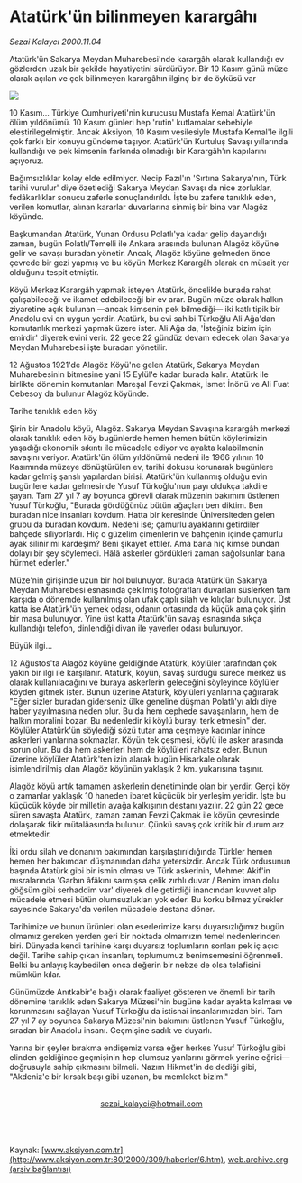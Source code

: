 # Atatürk'ün bilinmeyen karargâhı

*Sezai Kalaycı 2000.11.04*

<div>
 <p class="spot">
  Atatürk'ün Sakarya Meydan  Muharebesi'nde karargâh  olarak kullandığı ev  gözlerden uzak bir şekilde  hayatiyetini sürdürüyor. Bir  10 Kasım günü müze olarak  açılan ve çok bilinmeyen  karargâhın ilginç bir de  öyküsü var
 </p>
 <p class="metin">
 </p>
 <img border="0" src="/web/20020325030744im_/http://www.aksiyon.com.tr/2000/309/resimler/Ataturk.jpg"/>
 <p class="metin">
  10 Kasım... Türkiye Cumhuriyeti'nin kurucusu Mustafa Kemal Atatürk'ün ölüm yıldönümü. 10 Kasım günleri hep 'rutin' kutlamalar sebebiyle eleştirilegelmiştir. Ancak Aksiyon, 10 Kasım vesilesiyle Mustafa Kemal'le ilgili çok farklı bir konuyu gündeme taşıyor. Atatürk'ün Kurtuluş Savaşı yıllarında kullandığı ve pek kimsenin farkında olmadığı bir Karargâh'ın kapılarını açıyoruz.
 </p>
 <p class="metin">
  Bağımsızlıklar kolay elde edilmiyor. Necip Fazıl'ın 'Sırtına Sakarya'nın, Türk tarihi vurulur' diye özetlediği Sakarya Meydan Savaşı da nice zorluklar, fedâkarlıklar sonucu zaferle sonuçlandırıldı. İşte bu zafere tanıklık eden, verilen komutlar, alınan kararlar duvarlarına sinmiş bir bina var Alagöz köyünde.
 </p>
 <p class="metin">
  Başkumandan Atatürk, Yunan Ordusu Polatlı'ya kadar gelip dayandığı zaman, bugün Polatlı/Temelli ile Ankara arasında bulunan Alagöz köyüne gelir ve savaşı buradan yönetir. Ancak, Alagöz köyüne gelmeden önce çevrede bir gezi yapmış ve bu köyün Merkez Karargâh olarak en müsait yer olduğunu tespit etmiştir.
 </p>
 <p class="metin">
  Köyü Merkez Karargâh yapmak isteyen Atatürk, öncelikle burada rahat çalışabileceği ve ikamet edebileceği bir ev arar. Bugün müze olarak halkın ziyaretine açık bulunan —ancak kimsenin pek bilmediği— iki katlı tipik bir Anadolu evi en uygun yerdir. Atatürk, bu evi sahibi Türkoğlu Ali Ağa'dan komutanlık merkezi yapmak üzere ister. Ali Ağa da, 'İsteğiniz bizim için emirdir' diyerek evini verir. 22 gece 22 gündüz devam edecek olan Sakarya Meydan Muharebesi işte buradan yönetilir.
 </p>
 <p class="metin">
  12 Ağustos 1921'de Alagöz Köyü'ne gelen Atatürk, Sakarya Meydan Muharebesinin bitmesine yani 15 Eylül'e kadar burada kalır. Atatürk ile birlikte dönemin komutanları Mareşal Fevzi Çakmak, İsmet İnönü ve Ali Fuat Cebesoy da bulunur Alagöz köyünde.
 </p>
 <p class="metin">
  Tarihe tanıklık eden köy
 </p>
 <p class="metin">
  Şirin bir Anadolu köyü, Alagöz. Sakarya Meydan Savaşına karargâh merkezi olarak tanıklık eden köy bugünlerde hemen hemen bütün köylerimizin yaşadığı ekonomik sıkıntı ile mücadele ediyor ve ayakta kalabilmenin savaşını veriyor. Atatürk'ün ölüm yıldönümü nedeni ile 1966 yılının 10 Kasımında müzeye dönüştürülen ev, tarihi dokusu korunarak bugünlere kadar gelmiş şanslı yapılardan birisi. Atatürk'ün kullanmış olduğu evin bugünlere kadar gelmesinde Yusuf Türkoğlu'nun payı oldukça takdire şayan. Tam 27 yıl 7 ay boyunca görevli olarak müzenin bakımını üstlenen Yusuf Türkoğlu, "Burada gördüğünüz bütün ağaçları ben diktim. Ben buradan nice insanları kovdum. Hatta bir keresinde Üniversiteden gelen grubu da buradan kovdum. Nedeni ise; çamurlu ayaklarını getirdiler bahçede siliyorlardı. Hiç o güzelim çimenlerin ve bahçenin içinde çamurlu ayak silinir mi kardeşim? Beni şikayet ettiler. Ama bana hiç kimse bundan dolayı bir şey söylemedi. Hâlâ askerler gördükleri zaman sağolsunlar bana hürmet ederler."
 </p>
 <p class="metin">
  Müze'nin girişinde uzun bir hol bulunuyor. Burada Atatürk'ün Sakarya Meydan Muharebesi esnasında çekilmiş fotoğrafları duvarları süslerken tam karşıda o dönemde kullanılmış olan ufak çaplı silah ve kılıçlar bulunuyor. Üst katta ise Atatürk'ün yemek odası, odanın ortasında da küçük ama çok şirin bir masa bulunuyor. Yine üst katta Atatürk'ün savaş esnasında sıkça kullandığı telefon, dinlendiği divan ile yaverler odası bulunuyor.
 </p>
 <p class="metin">
  Büyük ilgi...
 </p>
 <p class="metin">
  12 Ağustos'ta Alagöz köyüne geldiğinde Atatürk, köylüler tarafından çok yakın bir ilgi ile karşılanır. Atatürk, köyün, savaş sürdüğü sürece merkez üs olarak kullanılacağını ve buraya askerlerin geleceğini söyleyince köylüler köyden gitmek ister. Bunun üzerine Atatürk, köylüleri yanlarına çağırarak "Eğer sizler buradan giderseniz ülke geneline düşman Polatlı'yı aldı diye haber yayılmasına neden olur. Bu da hem cephede savaşanların, hem de halkın moralini bozar. Bu nedenledir ki köylü burayı terk etmesin" der. Köylüler Atatürk'ün söylediği sözü tutar ama çeşmeye kadınlar inince askerleri yanlarına sokmazlar. Köyün tek çeşmesi, köylü ile asker arasında sorun olur. Bu da hem askerleri hem de köylüleri rahatsız eder. Bunun üzerine köylüler Atatürk'ten izin alarak bugün Hisarkale olarak isimlendirilmiş olan Alagöz köyünün yaklaşık 2 km. yukarısına taşınır.
 </p>
 <p class="metin">
  Alagöz köyü artık tamamen askerlerin denetiminde olan bir yerdir. Gerçi köy o zamanlar yaklaşık 10 haneden ibaret küçücük bir yerleşim yeridir. İşte bu küçücük köyde bir milletin ayağa kalkışının destanı yazılır. 22 gün 22 gece süren savaşta Atatürk, zaman zaman Fevzi Çakmak ile köyün çevresinde dolaşarak fikir mütalâasında bulunur. Çünkü savaş çok kritik bir durum arz etmektedir.
 </p>
 <p class="metin">
  İki ordu silah ve donanım bakımından karşılaştırıldığında Türkler hemen hemen her bakımdan düşmanından daha yetersizdir. Ancak Türk ordusunun başında Atatürk gibi bir ismin olması ve Türk askerinin, Mehmet Akif'in mısralarında 'Garbın âfâkını sarmışsa çelik zırhlı duvar / Benim iman dolu göğsüm gibi serhaddim var' diyerek dile getirdiği inancından kuvvet alıp mücadele etmesi bütün olumsuzlukları yok eder. Bu korku bilmez yürekler sayesinde Sakarya'da verilen mücadele destana döner.
 </p>
 <p class="metin">
  Tarihimize ve bunun ürünleri olan eserlerimize karşı duyarsızlığımız bugün olmamız gereken yerden geri bir noktada olmamızın temel nedenlerinden biri. Dünyada kendi tarihine karşı duyarsız toplumların sonları pek iç açıcı değil. Tarihe sahip çıkan insanları, toplumumuz benimsemesini öğrenmeli. Belki bu anlayış kaybedilen onca değerin bir nebze de olsa telafisini mümkün kılar.
 </p>
 <p class="metin">
  Günümüzde Anıtkabir'e bağlı olarak faaliyet gösteren ve önemli bir tarih dönemine tanıklık eden Sakarya Müzesi'nin bugüne kadar ayakta kalması ve korunmasını sağlayan Yusuf Türkoğlu da istisnai insanlarımızdan biri. Tam 27 yıl 7 ay boyunca Sakarya Müzesi'nin bakımını üstlenen Yusuf Türkoğlu, sıradan bir Anadolu insanı. Geçmişine sadık ve duyarlı.
 </p>
 <p class="metin">
  Yarına bir şeyler bırakma endişemiz varsa eğer herkes Yusuf Türkoğlu gibi elinden geldiğince geçmişinin hep olumsuz yanlarını görmek yerine eğrisi—doğrusuyla sahip çıkmasını bilmeli. Nazım Hikmet'in de dediği gibi, "Akdeniz'e bir kırsak başı gibi uzanan, bu memleket bizim."
 </p>
 <br/>
 <center>
  <a class="anaorta" href="http://web.archive.org/web/20020325030744/mailto:sezai_kalayci@hotmail.com">
   sezai_kalayci@hotmail.com
  </a>
 </center>
 <br/>
 <br/>
 <br/>
</div>

Kaynak: [www.aksiyon.com.tr](http://www.aksiyon.com.tr:80/2000/309/haberler/6.htm), [web.archive.org (arşiv bağlantısı)](http://web.archive.org/web/20020325030744/http://www.aksiyon.com.tr:80/2000/309/haberler/6.htm)
